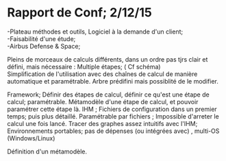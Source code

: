 # Rapport de Conf; 2/12/15

-Plateau méthodes et outils, Logiciel à la demande d'un client;  
-Faisabilité d'une étude;  
-Airbus Defense & Space;  

Pleins de morceaux de calculs différents, dans un ordre pas tjrs clair et défini, mais nécessaire : Multiple étapes; ( Cf schéma)  
Simplification de l'utilisation avec des chaînes de calcul de manière automatique et paramétrable. Arbre prédifini mais possiblité de le modifier.  

Framework; Définir des étapes de calcul, définir ce qu'est une étape de calcul; paramétrable. Métamodèle d'une étape de calcul, et pouvoir paramétrer cette étape là. IHM ; Fichiers de configuration dans un premier temps; puis plus détaillé. Paramétrable par fichiers ; Impossible d'arreter le calcul une fois lancé. Tracer des graphes assez intuitifs avec l'IHM;  
Environnements portables; pas de dépenses (ou intégrées avec) , multi-OS (Windows/Linux)  

Définition d'un métamodèle.  